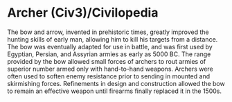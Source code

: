 # Archer (Civ3)/Civilopedia

The bow and arrow, invented in prehistoric times, greatly improved the hunting skills of early man, allowing 
him to kill his targets from a distance. The bow was eventually adapted for use in battle, and was first used 
by Egyptian, Persian, and Assyrian armies as early as 5000 BC. The range provided by the bow allowed small 
forces of archers to rout armies of superior number armed only with hand-to-hand weapons. Archers were often used 
to soften enemy resistance prior to sending in mounted and skirmishing forces. Refinements in design and 
construction allowed the bow to remain an effective weapon until firearms finally replaced it in the 1500s.
